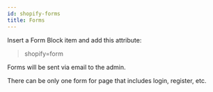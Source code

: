 ```yaml
---
id: shopify-forms
title: Forms
---
```


Insert a Form Block item and add this attribute:

> shopify=form

Forms will be sent via email to the admin.

There can be only one form for page that includes login, register, etc.
